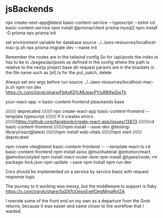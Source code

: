 # jsBackends
 
npx create-next-app@latest basic-content-service --typescript --eslint
cd basic-content-service
npm install @prisma/client prisma mysql2
npm install -D prisma
npx prisma init

set environment variable for database
source ../../aws-resources/localhost-mac-js.sh
npx prisma migrate dev --name init

Remember the routes are in the tailwind config 
So for /api/posts the index.ts has to be in 
./pages/api/posts as defined in the config
where the path is relative to the nextjs project base dir
request params are in the brackets in the file name
such as [id].ts for the put, patch, delete

Always set env args before run
source ../../aws-resources/localhost-mac-js.sh
npm run dev
https://x.com/i/grok/share/FbAxKD1cMUeavPYluRB9wQwTk

your-react-app -> basic-content-frontend
jsbackends base

/////// deprecated
/////// npx create-react-app basic-content-frontend --template typescript
/////// If it creates errors 
///////https://github.com/facebook/create-react-app/issues/13873
///////cd basic-content-frontend
///////npm install --save-dev @testing-library/react@latest
///////npm install web-vitals
///////npm start
////// deprecated

npm create vite@latest basic-content-frontend -- --template react-ts
cd basic-content-frontend
npm install axios @mui/material @emotion/react @emotion/styled
npm install react-router-dom
npm install @types/node;
rm package-lock.json
npm update --save
npm install
npm run dev

Cors should be implemented on a service by service basis with request response logic

The journey to it working was messy, but the middleware.ts support is flaky 
https://x.com/i/grok/share/SsDXfUOepxExefOegMmpRyIZA

I rewrote some of the front end on my own as a departure from the Grok returns, because it was easier and came closer to the workflow that I wanted.

